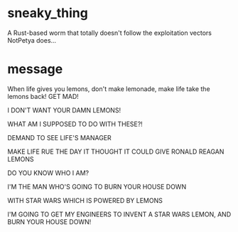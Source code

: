 # sneaky_thing
A Rust-based worm that totally doesn't follow the exploitation vectors NotPetya does... 

# message
When life gives you lemons, don't make lemonade, make life take the lemons back! GET MAD!

I DON'T WANT YOUR DAMN LEMONS!

WHAT AM I SUPPOSED TO DO WITH THESE?!

DEMAND TO SEE LIFE'S MANAGER

MAKE LIFE RUE THE DAY IT THOUGHT IT COULD GIVE RONALD REAGAN LEMONS

DO YOU KNOW WHO I AM?

I'M THE MAN WHO'S GOING TO BURN YOUR HOUSE DOWN

WITH STAR WARS
WHICH IS POWERED BY LEMONS

I'M GOING TO GET MY ENGINEERS TO INVENT A STAR WARS LEMON, AND BURN YOUR HOUSE DOWN!
